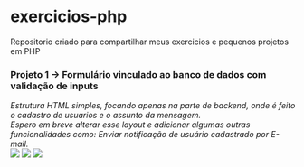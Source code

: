 # exercicios-php
Repositorio criado para compartilhar meus exercicios e pequenos projetos em PHP

### Projeto 1 -> Formulário vinculado ao banco de dados com validação de inputs

*Estrutura HTML simples, focando apenas na parte de backend, onde é feito o cadastro de usuarios e o assunto da mensagem.<br> Espero em breve alterar esse layout e adicionar algumas outras funcionalidades como: Enviar notificação de usuário cadastrado por E-mail.*
<br>
<img src="https://cdn.discordapp.com/attachments/1072195479661707295/1075177451040276480/image.png">
<img src="https://cdn.discordapp.com/attachments/1072195479661707295/1075177512172265483/image.png">
<img src="https://cdn.discordapp.com/attachments/1072195479661707295/1075177786072903760/image.png">
